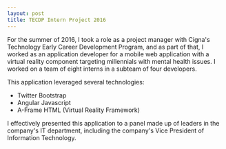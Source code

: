```yaml
---
layout: post
title: TECDP Intern Project 2016
---
```

For the summer of 2016, I took a role as a project manager with Cigna's Technology Early Career Development Program, and as part of that, I worked as an application developer for a mobile web application with a virtual reality component targeting millennials with mental health issues. I worked on a team of eight interns in a subteam of four developers.

This application leveraged several technologies:

* Twitter Bootstrap
* Angular Javascript
* A-Frame HTML (Virtual Reality Framework)

I effectively presented this application to a panel made up of leaders in the company's IT department, including the company's Vice President of Information Technology.